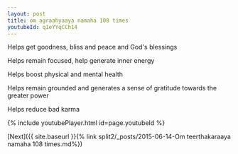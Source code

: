 ```yaml
---
layout: post
title: om agraahyaaya namaha 108 times
youtubeId: q1eYYqCCh14
---
```

 
 
Helps get goodness, bliss and peace and God's blessings
 
Helps remain focused, help generate inner energy 
 
Helps boost physical and mental health 
 
Helps remain grounded and generates a sense of gratitude towards the greater power 
 
Helps reduce bad karma
 
 
 
 


{% include youtubePlayer.html id=page.youtubeId %}
 
[Next]({{ site.baseurl }}{% link  split2/_posts/2015-06-14-Om teerthakaraaya namaha 108 times.md%})
 
